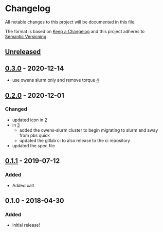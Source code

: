 # Changelog
All notable changes to this project will be documented in this file.

The format is based on [Keep a Changelog](http://keepachangelog.com/en/1.0.0/)
and this project adheres to [Semantic Versioning](http://semver.org/spec/v2.0.0.html).

## [Unreleased]
## [0.3.0] - 2020-12-14
- use owens slurm only and remove torque [4](https://github.com/OSC/bc_osc_vmd/pull/4)

## [0.2.0] - 2020-12-01
### Changed
  - updated icon in [2](https://github.com/OSC/bc_osc_vmd/pull/2)
  - in [3](https://github.com/OSC/bc_osc_vmd/pull/3)
    - added the owens-slurm cluster to begin migrating to slurm and away from pbs quick
    - updated the gitlab ci to also release to the ci repository
  - updated the spec file

## [0.1.1] - 2019-07-12
### Added
- Added xalt

## 0.1.0 - 2018-04-30
### Added
- Initial release!

[Unreleased]: https://github.com/OSC/bc_osc_vmd/compare/v0.3.0...HEAD
[0.3.0]: https://github.com/OSC/bc_osc_vmd/compare/v0.2.0...v0.3.0
[0.2.0]: https://github.com/OSC/bc_osc_vmd/compare/v0.1.1...v0.2.0
[0.1.1]: https://github.com/OSC/bc_osc_vmd/compare/v0.1.0...v0.1.1

